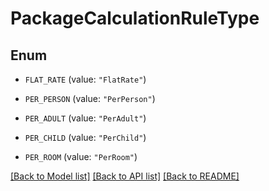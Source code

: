 # PackageCalculationRuleType

## Enum


* `FLAT_RATE` (value: `"FlatRate"`)

* `PER_PERSON` (value: `"PerPerson"`)

* `PER_ADULT` (value: `"PerAdult"`)

* `PER_CHILD` (value: `"PerChild"`)

* `PER_ROOM` (value: `"PerRoom"`)


[[Back to Model list]](../README.md#documentation-for-models) [[Back to API list]](../README.md#documentation-for-api-endpoints) [[Back to README]](../README.md)


